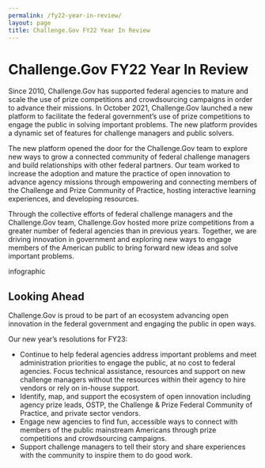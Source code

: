 ```yaml
---
permalink: /fy22-year-in-review/
layout: page
title: Challenge.Gov FY22 Year In Review
---
```


<h1 class="text-center mb-6 font-weight-bold">Challenge.Gov FY22 Year In Review</h1>
<div class="row">
  <div>
<p>Since 2010, Challenge.Gov has supported federal agencies to mature and scale the use of prize competitions and crowdsourcing campaigns in order to advance their missions. In October 2021, Challenge.Gov launched a new platform to facilitate the federal government’s use of prize competitions to engage the public in solving important problems. The new platform provides a dynamic set of features for challenge managers and public solvers.</p>

<p>The new platform opened the door for the Challenge.Gov team to explore new ways to grow a connected community of federal challenge managers and build relationships with other federal partners. Our team worked to increase the adoption and mature the practice of open innovation to advance agency missions through empowering and connecting members of the Challenge and Prize Community of Practice, hosting interactive learning experiences, and developing resources. </p>

<p>Through the collective efforts of federal challenge managers and the Challenge.Gov team, Challenge.Gov hosted more prize competitions from a greater number of federal agencies than in previous years. Together, we are driving innovation in government and exploring new ways to engage members of the American public to bring forward new ideas and solve important problems.</p>

infographic

<h2>Looking Ahead</h2>
<p>Challenge.Gov is proud to be part of an ecosystem advancing open innovation in the federal government and engaging the public in open ways.</p> 

Our new year’s resolutions for FY23:
<ul>
  <li>Continue to help federal agencies address important problems and meet administration priorities to engage the public, at no cost to federal agencies.
Focus technical assistance, resources and support on new challenge managers without the resources within their agency to hire vendors or rely on in-house support.</li>
<li>Identify, map, and support the ecosystem of open innovation including agency prize leads, OSTP, the Challenge & Prize Federal Community of Practice, and private sector vendors.</li>
<li>Engage new agencies to find fun, accessible ways to connect with members of the public mainstream Americans through prize competitions and crowdsourcing campaigns.</li>
<li>Support challenge managers to tell their story and share experiences with the community to inspire them to do good work.</li>
  </ul>
  </div>
  </div>
